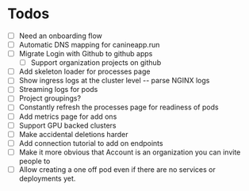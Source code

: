 # Todos
- [ ] Need an onboarding flow
- [ ] Automatic DNS mapping for canineapp.run
- [ ] Migrate Login with Github to github apps
  - [ ] Support organization projects on github
- [ ] Add skeleton loader for processes page
- [ ] Show ingress logs at the cluster level -- parse NGINX logs
- [ ] Streaming logs for pods
- [ ] Project groupings?
- [ ] Constantly refresh the processes page for readiness of pods
- [ ] Add metrics page for add ons
- [ ] Support GPU backed clusters
- [ ] Make accidental deletions harder
- [ ] Add connection tutorial to add on endpoints
- [ ] Make it more obvious that Account is an organization you can invite people to
- [ ] Allow creating a one off pod even if there are no services or deployments yet.
